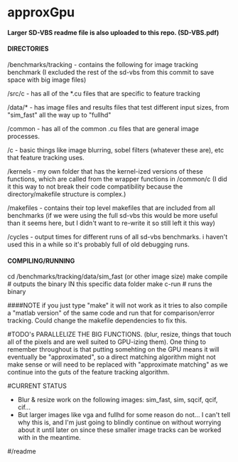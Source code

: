 # approxGpu

#### Larger SD-VBS readme file is also uploaded to this repo. (SD-VBS.pdf)

#### DIRECTORIES ####
/benchmarks/tracking - contains the following for image tracking benchmark (I excluded the rest of the sd-vbs from this commit to save space with big image files)

  /src/c - has all of the *.cu files that are specific to feature tracking

  /data/* - has image files and results files that test different input sizes, from "sim_fast" all the way up to "fullhd"
  
/common - has all of the common .cu files that are general image processes.

  /c - basic things like image blurring, sobel filters (whatever these are), etc that feature tracking uses.

  /kernels - my own folder that has the kernel-ized versions of these functions, which are called from the wrapper functions in /common/c
  (I did it this way to not break their code compatibility because the directory/makefile structure is complex.)

  /makefiles - contains their top level makefiles that are included from all benchmarks (if we were using the full sd-vbs this would be more useful than it seems here, but I didn't want to re-write it so still left it this way)
  
/cycles - output times for different runs of all sd-vbs benchmarks. i haven't used this in a while so it's probably full of old debugging runs.

#### COMPILING/RUNNING ####
cd /benchmarks/tracking/data/sim_fast (or other image size)
make compile # outputs the binary IN this specific data folder
make c-run # runs the binary

####NOTE if you just type "make" it will not work as it tries to also compile a "matlab version" of the same code and run that for comparison/error tracking. Could change the makefile dependencies to fix this.

#TODO's
PARALLELIZE THE BIG FUNCTIONS. (blur, resize, things that touch all of the pixels and are well suited to GPU-izing them).
One thing to remember throughout is that putting somehting on the GPU means it will eventually be "approximated", so a direct
matching algorithm might not make sense or will need to be replaced with "approximate matching" as we continue into the guts
of the feature tracking algorithm.

#CURRENT STATUS
- Blur & resize work on the following images: sim_fast, sim, sqcif, qcif, cif...
- But larger images like vga and fullhd for some reason do not... I can't tell why this is, and I'm just going to blindly
continue on without worrying about it until later on since these smaller image tracks can be worked with in the meantime.

#/readme
